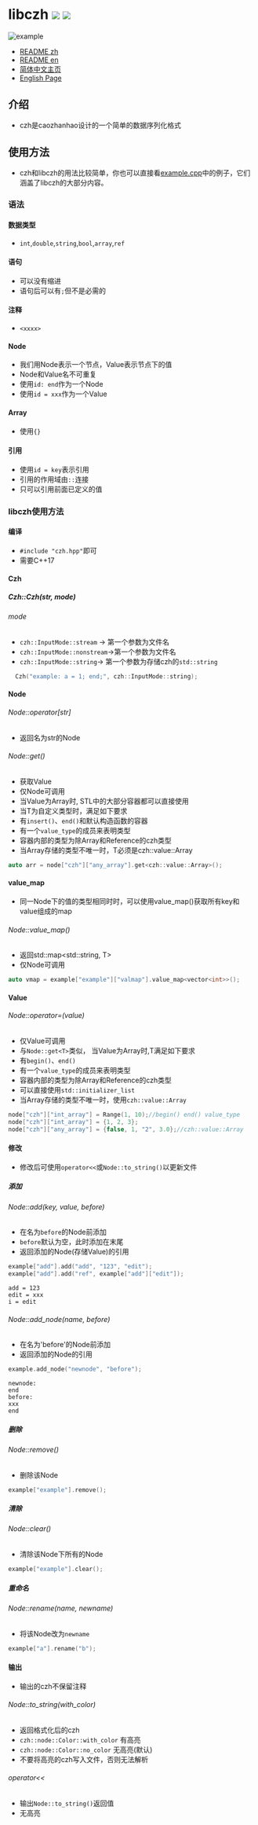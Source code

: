 # libczh [![](https://img.shields.io/github/license/caozhanhao/libczh?style=flat-square)](LICENSE)  ![](https://img.shields.io/github/v/release/caozhanhao/libczh?style=flat-square)
![example](examples/example.png)

-   [README zh](README.md)
-   [README en](README.en.md)
-   [简体中文主页](https://libczh.vercel.app/)
-   [English Page](https://libczh-en.vercel.app/)

## 介绍

-   czh是caozhanhao设计的一个简单的数据序列化格式

## 使用方法

-   czh和libczh的用法比较简单，你也可以直接看[example.cpp](examples/cpp/example.cpp)中的例子，它们涵盖了libczh的大部分内容。

### 语法

#### 数据类型

-   `int`,`double`,`string`,`bool`,`array`,`ref`

#### 语句

-   可以没有缩进
-   语句后可以有`;`但不是必需的

#### 注释

-   `<xxxx>`

#### Node

-   我们用Node表示一个节点，Value表示节点下的值
-   Node和Value名不可重复
-   使用`id: end`作为一个Node
-   使用`id = xxx`作为一个Value

#### Array

-   使用`{}`

#### 引用

-   使用`id = key`表示引用
-   引用的作用域由`::`连接
-   只可以引用前面已定义的值

### libczh使用方法

#### 编译

-   `#include "czh.hpp"`即可
-   需要C++17

#### Czh

##### Czh::Czh(str, mode)

###### mode

-   `czh::InputMode::stream` -> 第一个参数为文件名
-   `czh::InputMode::nonstream`->第一个参数为文件名
-   `czh::InputMode::string`-> 第一个参数为存储czh的`std::string`

```c++
  Czh("example: a = 1; end;", czh::InputMode::string);
```

#### Node

###### Node::operator[str]

-   返回名为str的Node

###### Node::get<T>()

-   获取Value
-   仅Node可调用
-   当Value为Array时, STL中的大部分容器都可以直接使用
-   当T为自定义类型时，满足如下要求
-   有`insert()`、`end()`和默认构造函数的容器
-   有一个`value_type`的成员来表明类型
-   容器内部的类型为除Array和Reference的czh类型
-   当Array存储的类型不唯一时，T必须是czh::value::Array
```c++
auto arr = node["czh"]["any_array"].get<czh::value::Array>();
```

#### value_map

-   同一Node下的值的类型相同时时，可以使用value_map()获取所有key和value组成的map

###### Node::value_map<T>()

-   返回std::map<std::string, T>
-   仅Node可调用

```c++
auto vmap = example["example"]["valmap"].value_map<vector<int>>();
```

#### Value

###### Node::operator=(value)

-   仅Value可调用
-   与`Node::get<T>`类似， 当Value为Array时,T满足如下要求
-   有`begin()`、`end()`
-   有一个`value_type`的成员来表明类型
-   容器内部的类型为除Array和Reference的czh类型
-   可以直接使用`std::initializer_list`
-   当Array存储的类型不唯一时，使用`czh::value::Array`

```c++
node["czh"]["int_array"] = Range(1, 10);//begin() end() value_type
node["czh"]["int_array"] = {1, 2, 3};      
node["czh"]["any_array"] = {false, 1, "2", 3.0};//czh::value::Array
```

#### 修改

-   修改后可使用`operator<<`或`Node::to_string()`以更新文件

##### 添加

###### Node::add(key, value, before)

-   在名为`before`的Node前添加
-   `before`默认为空，此时添加在末尾
-   返回添加的Node(存储Value)的引用

```c++
example["add"].add("add", "123", "edit");
example["add"].add("ref", example["add"]["edit"]);
```

```
add = 123
edit = xxx
i = edit
```

###### Node::add_node(name, before)

-   在名为'before'的Node前添加
-   返回添加的Node的引用

```c++
example.add_node("newnode", "before");
```

```
newnode:
end
before:
xxx
end
```

##### 删除

###### Node::remove()

-   删除该Node

```c++
example["example"].remove();
```

##### 清除

###### Node::clear()

-   清除该Node下所有的Node

```c++
example["example"].clear();
```

##### 重命名

###### Node::rename(name, newname)

-   将该Node改为`newname`

```c++
example["a"].rename("b");
```

#### 输出

-   输出的czh不保留注释

###### Node::to_string(with_color)

-   返回格式化后的czh
-   `czh::node::Color::with_color` 有高亮
-   `czh::node::Color::no_color` 无高亮(默认)
-   不要将高亮的czh写入文件，否则无法解析

###### operator<<

-   输出`Node::to_string()`返回值
-   无高亮
